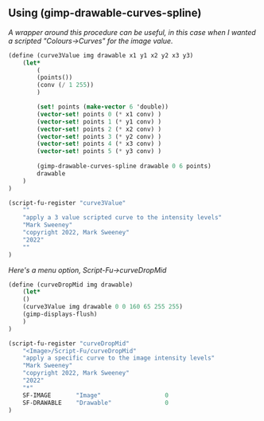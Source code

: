 ## Using (gimp-drawable-curves-spline)

*A wrapper around this procedure can be useful, in this case
when I wanted a scripted "Colours->Curves" for the image value.*

```Scheme
(define (curve3Value img drawable x1 y1 x2 y2 x3 y3)
	(let*
		(
		(points())
		(conv (/ 1 255))
		)

		(set! points (make-vector 6 'double))
		(vector-set! points 0 (* x1 conv) )
		(vector-set! points 1 (* y1 conv) )
		(vector-set! points 2 (* x2 conv) )
		(vector-set! points 3 (* y2 conv) )
		(vector-set! points 4 (* x3 conv) )
		(vector-set! points 5 (* y3 conv) )
    
		(gimp-drawable-curves-spline drawable 0 6 points)
		drawable
	)
)

(script-fu-register "curve3Value"
	""
	"apply a 3 value scripted curve to the intensity levels"
	"Mark Sweeney"
	"copyright 2022, Mark Sweeney"
	"2022"
	""
)
```

*Here's a menu option, Script-Fu->curveDropMid*   


```Scheme
(define (curveDropMid img drawable)
	(let*
	()
	(curve3Value img drawable 0 0 160 65 255 255)
	(gimp-displays-flush) 
	)
)

(script-fu-register "curveDropMid"
	"<Image>/Script-Fu/curveDropMid"
	"apply a specific curve to the image intensity levels"
	"Mark Sweeney"
	"copyright 2022, Mark Sweeney"
	"2022"
	"*"
	SF-IMAGE       "Image"           		0
	SF-DRAWABLE    "Drawable"        		0
)
```
